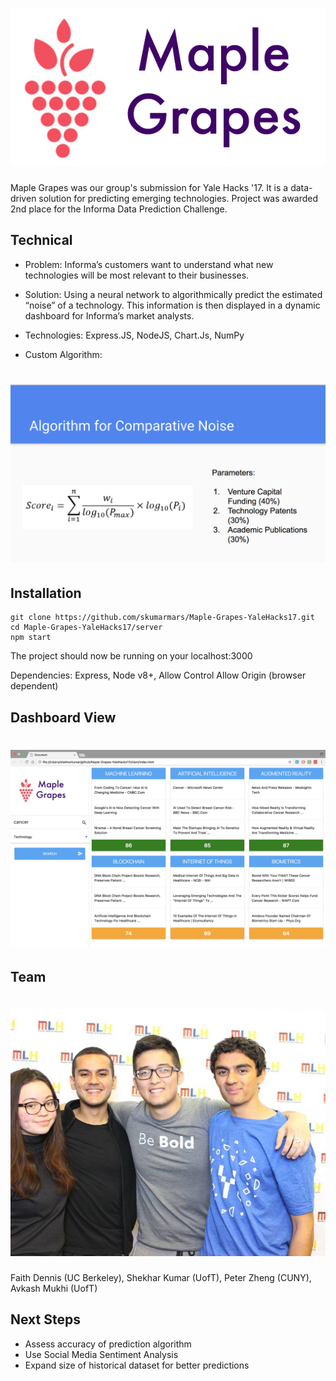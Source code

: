 # ![Dispatch](media/logo.png)

Maple Grapes was our group's submission for Yale Hacks '17.  It is a data-driven solution for predicting emerging technologies. Project was awarded 2nd place for the Informa Data Prediction Challenge.


## Technical

* Problem: Informa’s customers want to understand what new technologies will be most relevant to their businesses.

* Solution: Using a neural network to algorithmically predict the estimated “noise” of a technology. This information is then displayed in a dynamic dashboard for Informa’s market analysts.

* Technologies: Express.JS, NodeJS, Chart.Js, NumPy

* Custom Algorithm: 

# ![algorithm](media/algorithm.png)


## Installation

```
git clone https://github.com/skumarmars/Maple-Grapes-YaleHacks17.git
cd Maple-Grapes-YaleHacks17/server
npm start
```

The project should now be running on your localhost:3000

Dependencies: Express, Node v8+, Allow Control Allow Origin (browser dependent)


## Dashboard View

# ![demo](media/dashboard.png)

## Team

# ![team](media/team.jpg)

Faith Dennis (UC Berkeley), Shekhar Kumar (UofT), Peter Zheng (CUNY), Avkash Mukhi (UofT)

## Next Steps

* Assess accuracy of prediction algorithm
* Use Social Media Sentiment Analysis
* Expand size of historical dataset for better predictions